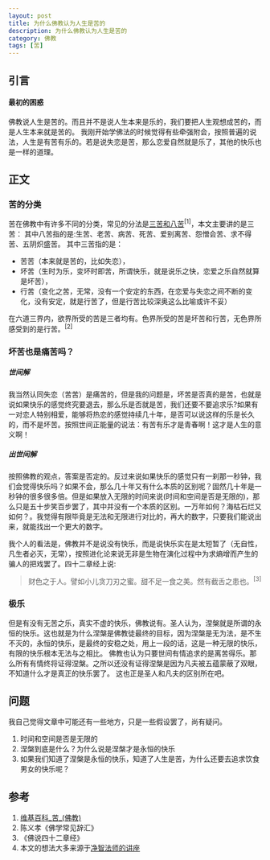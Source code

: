```yaml
---
layout: post
title: 为什么佛教认为人生是苦的
description: 为什么佛教认为人生是苦的
category: 佛教
tags: [苦]
---
```



## 引言
#### 最初的困惑
佛教说人生是苦的。而且并不是说人生本来是乐的，我们要把人生观想成苦的，而是人生本来就是苦的。 
我刚开始学佛法的时候觉得有些牵强附会，按照普遍的说法，人生是有苦有乐的。若是说失恋是苦，那么恋爱自然就是乐了，其他的快乐也是一样的道理。 

## 正文
### 苦的分类
苦在佛教中有许多不同的分类，常见的分法是[三苦和八苦](https://zh.wikipedia.org/wiki/苦_(佛教))<sup>[1]</sup>，本文主要讲的是三苦：
其中八苦指的是:生苦、老苦、病苦、死苦、爱别离苦、怨憎会苦、求不得苦、五阴炽盛苦。
其中三苦指的是：
+ 苦苦（本来就是苦的，比如失恋），    
+ 坏苦（生时为乐，变坏时即苦，所谓快乐，就是说乐之快，恋爱之乐自然就算是坏苦），
+ 行苦（变化之苦，无常，没有一个安定的东西，在恋爱与失恋之间不断的变化，没有安定，就是行苦了，但是行苦比较深奥这么比喻或许不妥） 

在六道三界内，欲界所受的苦是三者均有。色界所受的苦是坏苦和行苦，无色界所感受到的是行苦。<sup>[2]</sup>

### 坏苦也是痛苦吗？
##### 世间解
我当然认同失恋（苦苦）是痛苦的，但是我的问题是，坏苦是否真的是苦，也就是说如果快乐的感觉终究要退去，那么乐是否就是苦，我们还要不要追求乐?如果有一对恋人特别相爱，能够将热恋的感觉持续几十年，是否可以说这样的乐是长久的，而不是坏苦。按照世间正能量的说法：有苦有乐才是青春啊！这才是人生的意义啊！ 

##### 出世间解
按照佛教的观点，答案是否定的。反过来说如果快乐的感觉只有一刹那一秒钟，我们会觉得快乐吗？如果不会，那么几十年又有什么本质的区别呢？固然几十年是一秒钟的很多很多倍。但是如果放入无限的时间来说(时间和空间是否是无限的)，那么只是五十步笑百步罢了，其中并没有一个本质的区别。一万年如何？海枯石烂又如何？。我觉得有限毕竟是无法和无限进行对比的，再大的数字，只要我们能说出来，就能找出一个更大的数字。 

我个人的看法是，佛教并不是说没有快乐，而是说快乐实在是太短暂了（无自性，凡生者必灭，无常），按照进化论来说无非是生物在演化过程中为求熵增而产生的骗人的把戏罢了。四十二章经上说:
> 财色之于人。譬如小儿贪刀刃之蜜。甜不足一食之美。然有截舌之患也。<sup>[3]</sup>

### 极乐
但是有没有无苦之乐，真实不虚的快乐，佛教说有。圣人认为，涅槃就是所谓的永恒的快乐。这也就是为什么涅槃是佛教徒最终的目标，因为涅槃是无为法，是不生不灭的，永恒的快乐，是最终的安稳之处，用上一段的话，这是一种无限的快乐，有限的快乐根本无法与之相比。 
佛教也认为只要世间有情追求的是离苦得乐。那么所有有情终将证得涅槃。之所以还没有证得涅槃是因为凡夫被五蕴蒙蔽了双眼，不知道什么才是真正的快乐罢了。 
这也正是圣人和凡夫的区别所在吧。

## 问题
我自己觉得文章中可能还有一些地方，只是一些假设罢了，尚有疑问。
1. 时间和空间是否是无限的
2. 涅槃到底是什么？为什么说是涅槃才是永恒的快乐
3. 如果我们知道了涅槃是永恒的快乐，知道了人生是苦，为什么还要去追求饮食男女的快乐呢？

## 参考
1. [维基百科_苦_(佛教)](https://zh.wikipedia.org/wiki/苦_(佛教))
2. 陈义孝《佛学常见辞汇》
3. 《佛说四十二章经》
4. 本文的想法大多来源于[净智法师的讲座](http://www.ximalaya.com/53121537/album/5686084)
